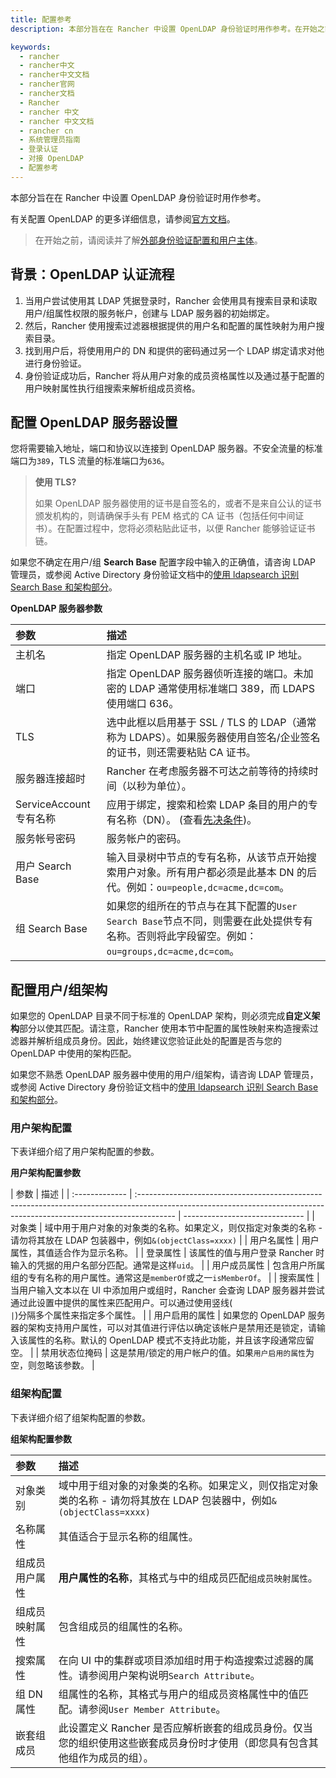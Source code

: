 ```yaml
---
title: 配置参考
description: 本部分旨在在 Rancher 中设置 OpenLDAP 身份验证时用作参考。在开始之前，请阅读并了解外部身份验证配置和用户主体。

keywords:
  - rancher
  - rancher中文
  - rancher中文文档
  - rancher官网
  - rancher文档
  - Rancher
  - rancher 中文
  - rancher 中文文档
  - rancher cn
  - 系统管理员指南
  - 登录认证
  - 对接 OpenLDAP
  - 配置参考
---
```


本部分旨在在 Rancher 中设置 OpenLDAP 身份验证时用作参考。

有关配置 OpenLDAP 的更多详细信息，请参阅[官方文档](https://www.openldap.org/doc/)。

> 在开始之前，请阅读并了解[外部身份验证配置和用户主体](/docs/rancher2.5/admin-settings/authentication/_index)。

## 背景：OpenLDAP 认证流程

1. 当用户尝试使用其 LDAP 凭据登录时，Rancher 会使用具有搜索目录和读取用户/组属性权限的服务帐户，创建与 LDAP 服务器的初始绑定。
2. 然后，Rancher 使用搜索过滤器根据提供的用户名和配置的属性映射为用户搜索目录。
3. 找到用户后，将使用用户的 DN 和提供的密码通过另一个 LDAP 绑定请求对他进行身份验证。
4. 身份验证成功后，Rancher 将从用户对象的成员资格属性以及通过基于配置的用户映射属性执行组搜索来解析组成员资格。

## 配置 OpenLDAP 服务器设置

您将需要输入地址，端口和协议以连接到 OpenLDAP 服务器。不安全流量的标准端口为`389`，TLS 流量的标准端口为`636`。

> **使用 TLS?**
>
> 如果 OpenLDAP 服务器使用的证书是自签名的，或者不是来自公认的证书颁发机构的，则请确保手头有 PEM 格式的 CA 证书（包括任何中间证书）。在配置过程中，您将必须粘贴此证书，以便 Rancher 能够验证证书链。

如果您不确定在用户/组 **Search Base** 配置字段中输入的正确值，请咨询 LDAP 管理员，或参阅 Active Directory 身份验证文档中的[使用 ldapsearch 识别 Search Base 和架构部分](/docs/rancher2.5/admin-settings/authentication/ad/_index/)。

**OpenLDAP 服务器参数**

| 参数                    | 描述                                                                                                                                         |
| :---------------------- | :------------------------------------------------------------------------------------------------------------------------------------------- |
| 主机名                  | 指定 OpenLDAP 服务器的主机名或 IP 地址。                                                                                                     |
| 端口                    | 指定 OpenLDAP 服务器侦听连接的端口。未加密的 LDAP 通常使用标准端口 389，而 LDAPS 使用端口 636。                                              |
| TLS                     | 选中此框以启用基于 SSL / TLS 的 LDAP（通常称为 LDAPS）。如果服务器使用自签名/企业签名的证书，则还需要粘贴 CA 证书。                          |
| 服务器连接超时          | Rancher 在考虑服务器不可达之前等待的持续时间（以秒为单位）。                                                                                 |
| ServiceAccount 专有名称 | 应用于绑定，搜索和检索 LDAP 条目的用户的专有名称（DN）。 (查看[先决条件](/docs/rancher2.5/admin-settings/authentication/openldap/_index))。  |
| 服务帐号密码            | 服务帐户的密码。                                                                                                                             |
| 用户 Search Base        | 输入目录树中节点的专有名称，从该节点开始搜索用户对象。所有用户都必须是此基本 DN 的后代。例如：`ou=people,dc=acme,dc=com`。                   |
| 组 Search Base          | 如果您的组所在的节点与在其下配置的`User Search Base`节点不同，则需要在此处提供专有名称。否则将此字段留空。例如：`ou=groups,dc=acme,dc=com`。 |

## 配置用户/组架构

如果您的 OpenLDAP 目录不同于标准的 OpenLDAP 架构，则必须完成**自定义架构**部分以使其匹配。请注意，Rancher 使用本节中配置的属性映射来构造搜索过滤器并解析组成员身份。因此，始终建议您验证此处的配置是否与您的 OpenLDAP 中使用的架构匹配。

如果您不熟悉 OpenLDAP 服务器中使用的用户/组架构，请咨询 LDAP 管理员，或参阅 Active Directory 身份验证文档中的[使用 ldapsearch 识别 Search Base 和架构部分](/docs/rancher2.5/admin-settings/authentication/ad/_index/)。

### 用户架构配置

下表详细介绍了用户架构配置的参数。

**用户架构配置参数**

| 参数           | 描述                                                                                                                                                                   |
| :------------- | :--------------------------------------------------------------------------------------------------------------------------------------------------------------------- | ------------------------------ |
| 对象类         | 域中用于用户对象的对象类的名称。如果定义，则仅指定对象类的名称 - 请勿将其放在 LDAP 包装器中，例如`&(objectClass=xxxx)`                                                 |
| 用户名属性     | 用户属性，其值适合作为显示名称。                                                                                                                                       |
| 登录属性       | 该属性的值与用户登录 Rancher 时输入的凭据的用户名部分匹配。通常是这样`uid`。                                                                                           |
| 用户成员属性   | 包含用户所属组的专有名称的用户属性。通常这是`memberOf`或之一`isMemberOf`。                                                                                             |
| 搜索属性       | 当用户输入文本以在 UI 中添加用户或组时，Rancher 会查询 LDAP 服务器并尝试通过此设置中提供的属性来匹配用户。可以通过使用竖线(`                                           | `)分隔多个属性来指定多个属性。 |
| 用户启用的属性 | 如果您的 OpenLDAP 服务器的架构支持用户属性，可以对其值进行评估以确定该帐户是禁用还是锁定，请输入该属性的名称。默认的 OpenLDAP 模式不支持此功能，并且该字段通常应留空。 |
| 禁用状态位掩码 | 这是禁用/锁定的用户帐户的值。如果`用户启用的属性`为空，则忽略该参数。                                                                                                  |

### 组架构配置

下表详细介绍了组架构配置的参数。

**组架构配置参数**

| 参数           | 描述                                                                                                                        |
| :------------- | :-------------------------------------------------------------------------------------------------------------------------- |
| 对象类别       | 域中用于组对象的对象类的名称。如果定义，则仅指定对象类的名称 - 请勿将其放在 LDAP 包装器中，例如`&(objectClass=xxxx)`        |
| 名称属性       | 其值适合于显示名称的组属性。                                                                                                |
| 组成员用户属性 | **用户属性的名称**，其格式与中的组成员匹配`组成员映射属性`。                                                                |
| 组成员映射属性 | 包含组成员的组属性的名称。                                                                                                  |
| 搜索属性       | 在向 UI 中的集群或项目添加组时用于构造搜索过滤器的属性。请参阅用户架构说明`Search Attribute`。                              |
| 组 DN 属性     | 组属性的名称，其格式与用户的组成员资格属性中的值匹配。请参阅`User Member Attribute`。                                       |
| 嵌套组成员     | 此设置定义 Rancher 是否应解析嵌套的组成员身份。仅当您的组织使用这些嵌套成员身份时才使用（即您具有包含其他组作为成员的组）。 |
